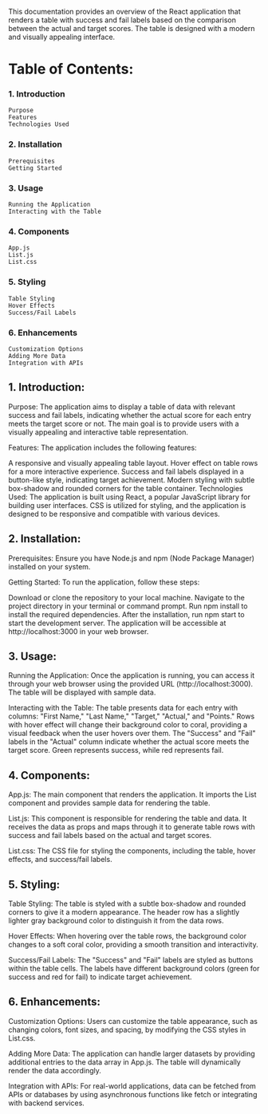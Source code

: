 This documentation provides an overview of the React application that renders a table with success and fail labels based on the comparison between the actual and target scores. The table is designed with a modern and visually appealing interface.

# Table of Contents:

### 1. Introduction

    Purpose
    Features
    Technologies Used

### 2. Installation

    Prerequisites
    Getting Started

### 3. Usage

    Running the Application
    Interacting with the Table

### 4. Components
    
    App.js
    List.js
    List.css

### 5. Styling
    
    Table Styling
    Hover Effects
    Success/Fail Labels

### 6. Enhancements
    
    Customization Options
    Adding More Data
    Integration with APIs



    
## 1. Introduction:

Purpose: The application aims to display a table of data with relevant success and fail labels, indicating whether the actual score for each entry meets the target score or not. The main goal is to provide users with a visually appealing and interactive table representation.

Features: The application includes the following features:

A responsive and visually appealing table layout.
Hover effect on table rows for a more interactive experience.
Success and fail labels displayed in a button-like style, indicating target achievement.
Modern styling with subtle box-shadow and rounded corners for the table container.
Technologies Used: The application is built using React, a popular JavaScript library for building user interfaces. CSS is utilized for styling, and the application is designed to be responsive and compatible with various devices.

## 2. Installation:

Prerequisites: Ensure you have Node.js and npm (Node Package Manager) installed on your system.

Getting Started: To run the application, follow these steps:

Download or clone the repository to your local machine.
Navigate to the project directory in your terminal or command prompt.
Run npm install to install the required dependencies.
After the installation, run npm start to start the development server.
The application will be accessible at http://localhost:3000 in your web browser.


## 3. Usage:

Running the Application: Once the application is running, you can access it through your web browser using the provided URL (http://localhost:3000). The table will be displayed with sample data.

Interacting with the Table: The table presents data for each entry with columns: "First Name," "Last Name," "Target," "Actual," and "Points." Rows with hover effect will change their background color to coral, providing a visual feedback when the user hovers over them. The "Success" and "Fail" labels in the "Actual" column indicate whether the actual score meets the target score. Green represents success, while red represents fail.


## 4. Components:

App.js: The main component that renders the application. It imports the List component and provides sample data for rendering the table.

List.js: This component is responsible for rendering the table and data. It receives the data as props and maps through it to generate table rows with success and fail labels based on the actual and target scores.

List.css: The CSS file for styling the components, including the table, hover effects, and success/fail labels.

## 5. Styling:

Table Styling: The table is styled with a subtle box-shadow and rounded corners to give it a modern appearance. The header row has a slightly lighter gray background color to distinguish it from the data rows.

Hover Effects: When hovering over the table rows, the background color changes to a soft coral color, providing a smooth transition and interactivity.

Success/Fail Labels: The "Success" and "Fail" labels are styled as buttons within the table cells. The labels have different background colors (green for success and red for fail) to indicate target achievement.

## 6. Enhancements:

Customization Options: Users can customize the table appearance, such as changing colors, font sizes, and spacing, by modifying the CSS styles in List.css.

Adding More Data: The application can handle larger datasets by providing additional entries to the data array in App.js. The table will dynamically render the data accordingly.

Integration with APIs: For real-world applications, data can be fetched from APIs or databases by using asynchronous functions like fetch or integrating with backend services.


